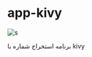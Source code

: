 # app-kivy


![s](https://user-images.githubusercontent.com/97868503/151669982-1055c3c3-f61a-49e8-9473-e886fca25823.png)


برنامه استخراج شماره با kivy
